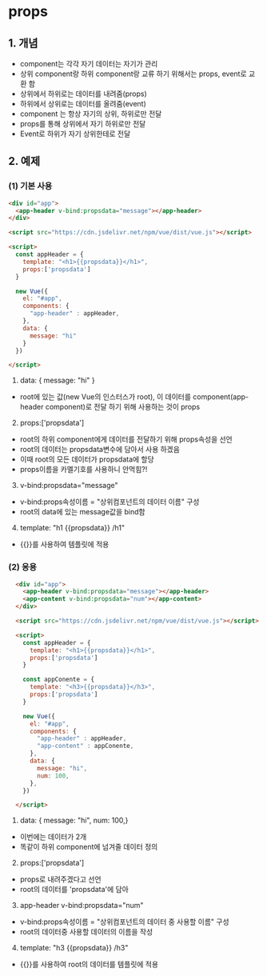 # props
## 1. 개념
* component는 각각 자기 데이터는 자기가 관리
* 상위 component랑 하위 component랑 교류 하기 위해서는 props, event로 교환 함
* 상위에서 하위로는 데이터를 내려줌(props)
* 하위에서 상위로는 데이터를 올려줌(event)
* component 는 항상 자기의 상위, 하위로만 전달
* props를 통해 상위에서 자기 하위로만 전달
* Event로 하위가 자기 상위한테로 전달

## 2. 예제
### (1) 기본 사용
```html
<div id="app">
  <app-header v-bind:propsdata="message"></app-header>
</div>

<script src="https://cdn.jsdelivr.net/npm/vue/dist/vue.js"></script>

<script>
  const appHeader = {
    template: "<h1>{{propsdata}}</h1>",
    props:['propsdata']
  }

  new Vue({
    el: "#app",
    components: {
      "app-header" : appHeader,
    },
    data: {
      message: "hi"
    }
  })

</script>
```
1. data: { message: "hi" }
* root에 있는 값(new Vue의 인스터스가 root), 이 데이터를 component(app-header component)로 전달 하기 위해 사용하는 것이 props

2. props:['propsdata']
* root의 하위 component에게 데이터를 전달하기 위해 props속성을 선언
* root의 데이터는 propsdata변수에 담아서 사용 하겠음
* 이때 root의 모든 데이터가 propsdata에 할당
* props이름을 카멜기호를 사용하니 안먹힘?!

3. v-bind:propsdata="message"
* v-bind:props속성이름 = "상위컴포넌트의 데이터 이름" 구성
* root의 data에 있는 message값을 bind함

4. template: "h1 {{propsdata}} /h1"
* {{}}를 사용하여 템플릿에 적용

### (2) 응용
```html
  <div id="app">
    <app-header v-bind:propsdata="message"></app-header>
    <app-content v-bind:propsdata="num"></app-content>
  </div>

  <script src="https://cdn.jsdelivr.net/npm/vue/dist/vue.js"></script>

  <script>
    const appHeader = {
      template: "<h1>{{propsdata}}</h1>",
      props:['propsdata']
    }

    const appConente = {
      template: "<h3>{{propsdata}}</h3>",
      props:['propsdata']
    }

    new Vue({
      el: "#app",
      components: {
        "app-header" : appHeader,
        "app-content" : appConente,
      },
      data: {
        message: "hi",
        num: 100,
      },
    })

  </script>
```
1. data: { message: "hi", num: 100,}
* 이번에는 데이터가 2개
* 똑같이 하위 component에 넘겨줄 데이터 정의

2. props:['propsdata']
* props로 내려주겠다고 선언
* root의 데이터를 'propsdata'에 담아

3. app-header v-bind:propsdata="num"
* v-bind:props속성이름 = "상위컴포넌트의 데이터 중 사용할 이름" 구성
* root의 데이터중 사용할 데이터의 이름을 작성

4. template: "h3 {{propsdata}} /h3"
* {{}}를 사용하여 root의 데이터를 템플릿에 적용